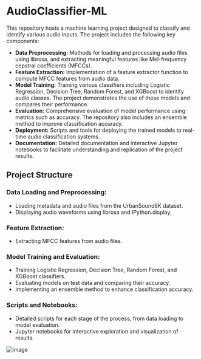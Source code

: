 # AudioClassifier-ML
This repository hosts a machine learning project designed to classify and identify various audio inputs. The project includes the following key components:

- **Data Preprocessing:** Methods for loading and processing audio files using librosa, and extracting meaningful features like Mel-frequency cepstral coefficients (MFCCs).
- **Feature Extraction:** Implementation of a feature extractor function to compute MFCC features from audio data.
- **Model Training:** Training various classifiers including Logistic Regression, Decision Tree, Random Forest, and XGBoost to identify audio classes. The project demonstrates the use of these models and compares their performance.
- **Evaluation:** Comprehensive evaluation of model performance using metrics such as accuracy. The repository also includes an ensemble method to improve classification accuracy.
- **Deployment:** Scripts and tools for deploying the trained models to real-time audio classification systems.
- **Documentation:** Detailed documentation and interactive Jupyter notebooks to facilitate understanding and replication of the project results.

## Project Structure
### Data Loading and Preprocessing:
- Loading metadata and audio files from the UrbanSound8K dataset.
- Displaying audio waveforms using librosa and IPython.display.

### Feature Extraction:
- Extracting MFCC features from audio files.

### Model Training and Evaluation:
- Training Logistic Regression, Decision Tree, Random Forest, and XGBoost classifiers.
- Evaluating models on test data and comparing their accuracy.
- Implementing an ensemble method to enhance classification accuracy.

### Scripts and Notebooks:
- Detailed scripts for each stage of the process, from data loading to model evaluation.
- Jupyter notebooks for interactive exploration and visualization of results.

![image](https://github.com/BravenMo/AudioClassifier-ML/assets/91548058/b7850dec-84a8-48f4-b3b8-19fd101d44d1)
